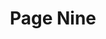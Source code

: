 ---
title: 'Page Nine'
slug: '9'
authors:
  - bisma-aftab
prev: '8'
next: '10'
number: 9
img: /imgs/2024/9.svg
---